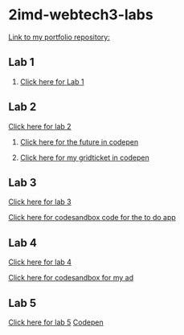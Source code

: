 # 2imd-webtech3-labs
[Link to my portfolio repository:](https://github.com/Jade-Apers/2imd-webtechadvanced-portfolio.git)

## Lab 1
1) [Click here for Lab 1](https://github.com/Jade-Apers/2imd-webtechadvanced-portfolio/tree/main/lab%201%20-%20git)

## Lab 2
[Click here for lab 2](https://github.com/Jade-Apers/2imd-webtechadvanced-portfolio/tree/main/lab%202%20-%20grid)

1) [Click here for the future in codepen](https://codepen.io/jade-apers/pen/MWbzYdP)

2) [Click here for my gridticket in codepen](https://codepen.io/jade-apers/pen/KKNrpwx)

## Lab 3
[Click here for lab 3](https://github.com/Jade-Apers/2imd-webtechadvanced-portfolio/tree/main/lab3)

[Click here for codesandbox code for the to do app ](https://codesandbox.io/s/to-do-app-lab-3-jade-apers-tyy9v)

## Lab 4
[Click here for lab 4](https://github.com/Jade-Apers/2imd-webtechadvanced-portfolio/tree/main/lab4-ad)

[Click here for codesandbox for my ad](https://codesandbox.io/s/app-weather-and-fun-activity-t3j88)

## Lab 5
[Click here for lab 5](https://github.com/Jade-Apers/2imd-webtechadvanced-portfolio/tree/main/lab5-node)
[Codepen](https://codepen.io/jade-apers/pen/LYWNYqQ)